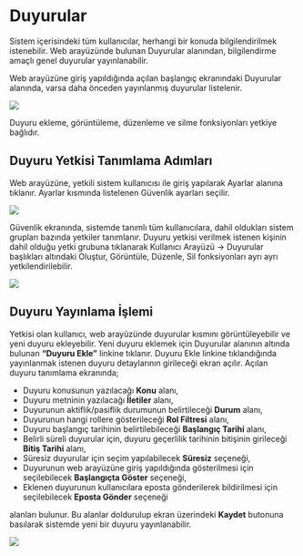# Duyurular

Sistem içerisindeki tüm kullanıcılar, herhangi bir konuda bilgilendirilmek istenebilir. Web arayüzünde bulunan Duyurular alanından, bilgilendirme amaçlı genel duyurular yayınlanabilir.

Web arayüzüne giriş yapıldığında açılan başlangıç ekranındaki Duyurular alanında, varsa daha önceden yayınlanmış duyurular listelenir.

![](https://docsbimser.blob.core.windows.net/imagecontainer/DashboardAnn-9101b1b0-6115-4c04-99e3-45424ec593cc.png)

Duyuru ekleme, görüntüleme, düzenleme ve silme fonksiyonları yetkiye bağlıdır.

## Duyuru Yetkisi Tanımlama Adımları

Web arayüzüne, yetkili sistem kullanıcısı ile giriş yapılarak Ayarlar alanına tıklanır. Ayarlar kısmında listelenen Güvenlik ayarları seçilir.

![](https://docsbimser.blob.core.windows.net/imagecontainer/SecurityBtn-09dac882-3490-4fd4-98e1-967eddd73bdd.png)

Güvenlik ekranında, sistemde tanımlı tüm kullanıcılara, dahil oldukları sistem grupları bazında yetkiler tanımlanır. Duyuru yetkisi verilmek istenen kişinin dahil olduğu yetki grubuna tıklanarak Kullanıcı Arayüzü -> Duyurular başlıkları altındaki Oluştur, Görüntüle, Düzenle, Sil fonksiyonları ayrı ayrı yetkilendirilebilir.

![](https://docsbimser.blob.core.windows.net/imagecontainer/SecurityTree-893be5d7-94c6-4d20-8ae3-aeadadfab5f6.png)

## Duyuru Yayınlama İşlemi

Yetkisi olan kullanıcı, web arayüzünde duyurular kısmını görüntüleyebilir ve yeni duyuru ekleyebilir. Yeni duyuru eklemek için Duyurular alanının altında bulunan **“Duyuru Ekle”** linkine tıklanır. Duyuru Ekle linkine tıklandığında yayınlanmak istenen duyuru detaylarının girileceği ekran açılır. Açılan duyuru tanımlama ekranında;

+ Duyuru konusunun yazılacağı **Konu** alanı,
+ Duyuru metninin yazılacağı **İletiler** alanı,
+ Duyurunun aktiflik/pasiflik durumunun belirtileceği **Durum** alanı,
+ Duyurunun hangi rollere gösterileceği **Rol Filtresi** alanı,
+ Duyuru başlangıç tarihinin belirtilebileceği **Başlangıç Tarihi** alanı,
+ Belirli süreli duyurular için, duyuru geçerlilik tarihinin bitişinin girileceği **Bitiş Tarihi** alanı,
+ Süresiz duyurular için seçim yapılabilecek **Süresiz** seçeneği,
+ Duyurunun web arayüzüne giriş yapıldığında gösterilmesi için seçilebilecek **Başlangıçta Göster** seçeneği,
+ Eklenen duyurunun kullanıcılara eposta gönderilerek bildirilmesi için seçilebilecek **Eposta Gönder** seçeneği

alanları bulunur. Bu alanlar doldurulup ekran üzerindeki **Kaydet** butonuna basılarak sistemde yeni bir duyuru yayınlanabilir.

![](https://docsbimser.blob.core.windows.net/imagecontainer/NewAnn-11f89af5-8f32-4623-9d3f-8ac68e9b2e42.png)

